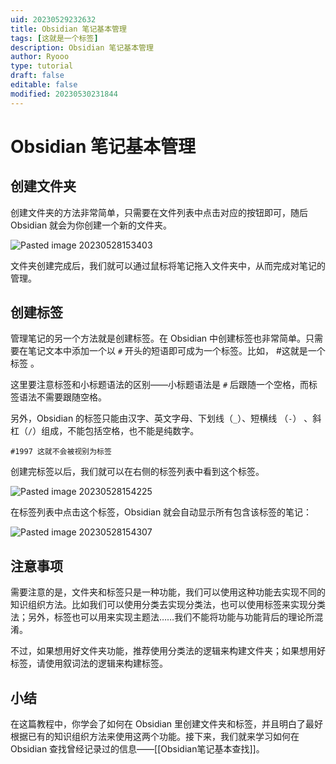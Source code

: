 ```yaml
---
uid: 20230529232632
title: Obsidian 笔记基本管理
tags: [这就是一个标签]
description: Obsidian 笔记基本管理
author: Ryooo
type: tutorial
draft: false
editable: false
modified: 20230530231844
---
```


# Obsidian 笔记基本管理

## 创建文件夹

创建文件夹的方法非常简单，只需要在文件列表中点击对应的按钮即可，随后 Obsidian 就会为你创建一个新的文件夹。

![Pasted image 20230528153403](https://cdn.pkmer.cn/images/Pasted%20image%2020230528153403.png!pkmer)

文件夹创建完成后，我们就可以通过鼠标将笔记拖入文件夹中，从而完成对笔记的管理。

## 创建标签

管理笔记的另一个方法就是创建标签。在 Obsidian 中创建标签也非常简单。只需要在笔记文本中添加一个以 `#` 开头的短语即可成为一个标签。比如， #这就是一个标签 。

这里要注意标签和小标题语法的区别——小标题语法是 `#` 后跟随一个空格，而标签语法不需要跟随空格。

另外，Obsidian 的标签只能由汉字、英文字母、下划线（`_`）、短横线 （`-`） 、斜杠（`/`）组成，不能包括空格，也不能是纯数字。

```
#1997 这就不会被视别为标签
```

创建完标签以后，我们就可以在右侧的标签列表中看到这个标签。

![Pasted image 20230528154225](https://cdn.pkmer.cn/images/Pasted%20image%2020230528154225.png!pkmer)

在标签列表中点击这个标签，Obsidian 就会自动显示所有包含该标签的笔记：

![Pasted image 20230528154307](https://cdn.pkmer.cn/images/Pasted%20image%2020230528154307.png!pkmer)

## 注意事项

需要注意的是，文件夹和标签只是一种功能，我们可以使用这种功能去实现不同的知识组织方法。比如我们可以使用分类去实现分类法，也可以使用标签来实现分类法；另外，标签也可以用来实现主题法……我们不能将功能与功能背后的理论所混淆。

不过，如果想用好文件夹功能，推荐使用分类法的逻辑来构建文件夹；如果想用好标签，请使用叙词法的逻辑来构建标签。

## 小结

在这篇教程中，你学会了如何在 Obsidian 里创建文件夹和标签，并且明白了最好根据已有的知识组织方法来使用这两个功能。接下来，我们就来学习如何在 Obsidian 查找曾经记录过的信息——[[Obsidian笔记基本查找]]。
